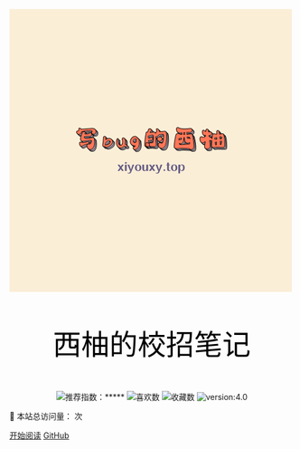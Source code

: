 

![icon](icon.ico)

<p align="center" style="font-size:50px;color:black">西柚的校招笔记</p>

<!--  <p align="right" style="font-size:15px">它还有个名字叫做《逆袭进大厂》❤</p> -->
<div align="center"> 
  <img src="https://img.shields.io/badge/%E6%8E%A8%E8%8D%90%E6%8C%87%E6%95%B0-⭐⭐⭐⭐⭐-blue.svg" data-origin="https://img.shields.io/github/forks/forthespada/InterviewGuide" alt="推荐指数：*****">
  <img src="https://img.shields.io/github/stars/forthespada/InterviewGuide" data-origin="https://img.shields.io/github/stars/forthespada/InterviewGuide" alt="喜欢数">
  <img src="https://img.shields.io/github/forks/forthespada/InterviewGuide" data-origin="https://img.shields.io/github/forks/forthespada/InterviewGuide" alt="收藏数">
<img src="https://img.shields.io/badge/version-v4.0-blue.svg" data-origin="https://img.shields.io/badge/version-v4.0.0-green.svg" alt="version:4.0">
</div>

👀 本站总访问量：<span id="busuanzi_value_site_pv"></span> 次
</span>
<span id="busuanzi_container_site_uv" style='display:none'>
    

[开始阅读](/README.md) [GitHub](https://github.com/forthespada/InterviewGuide)

<!-- 背景色   | 🚴‍♂️ 本站总访客数：<span id="busuanzi_value_site_uv"></span> 人
</span><br>    -->





